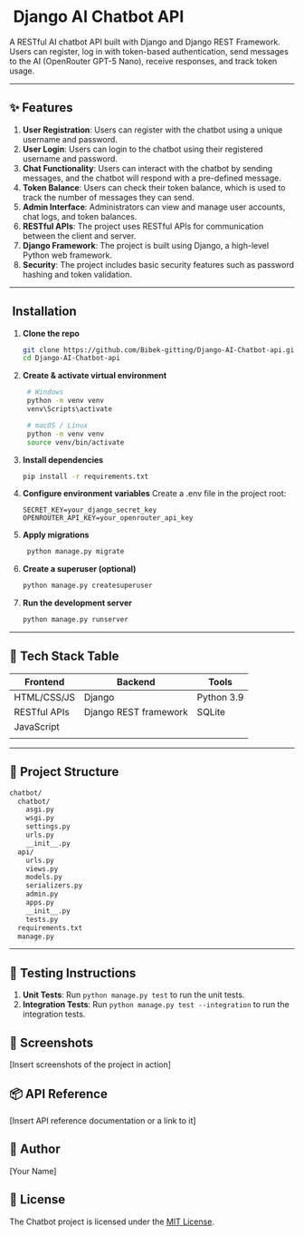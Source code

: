 # ​ Django AI Chatbot API

A RESTful AI chatbot API built with Django and Django REST Framework. Users can register, log in with token-based authentication, send messages to the AI (OpenRouter GPT-5 Nano), receive responses, and track token usage.

---

**✨ Features**
------------

1. **User Registration**: Users can register with the chatbot using a unique username and password.
2. **User Login**: Users can login to the chatbot using their registered username and password.
3. **Chat Functionality**: Users can interact with the chatbot by sending messages, and the chatbot will respond with a pre-defined message.
4. **Token Balance**: Users can check their token balance, which is used to track the number of messages they can send.
5. **Admin Interface**: Administrators can view and manage user accounts, chat logs, and token balances.
6. **RESTful APIs**: The project uses RESTful APIs for communication between the client and server.
7. **Django Framework**: The project is built using Django, a high-level Python web framework.
8. **Security**: The project includes basic security features such as password hashing and token validation.

---

## ​ Installation

1. **Clone the repo**
   ```bash
   git clone https://github.com/Bibek-gitting/Django-AI-Chatbot-api.git
   cd Django-AI-Chatbot-api
2. **Create & activate virtual environment**
   ```bash
    # Windows
    python -m venv venv
    venv\Scripts\activate

    # macOS / Linux
    python -m venv venv
    source venv/bin/activate
3.  **Install dependencies**
    ```bash
    pip install -r requirements.txt
    
4.  **Configure environment variables**
    Create a .env file in the project root:
    ```env
    SECRET_KEY=your_django_secret_key
    OPENROUTER_API_KEY=your_openrouter_api_key
    
5. **Apply migrations**
   ```bash
    python manage.py migrate
   
6.  **Create a superuser (optional)**
    ```bash
    python manage.py createsuperuser
    
7.  **Run the development server**

    ```bash
    python manage.py runserver

---

**🧰 Tech Stack Table**
----------------------

| Frontend | Backend | Tools |
| --- | --- | --- |
| HTML/CSS/JS | Django | Python 3.9 |
| RESTful APIs | Django REST framework | SQLite |
| JavaScript |  |  |
|  |  |  |

---

**📁 Project Structure**
----------------------

```bash
chatbot/
  chatbot/
    asgi.py
    wsgi.py
    settings.py
    urls.py
    __init__.py
  api/
    urls.py
    views.py
    models.py
    serializers.py
    admin.py
    apps.py
    __init__.py
    tests.py
  requirements.txt
  manage.py
```

---

**🧪 Testing Instructions**
-------------------------

1. **Unit Tests**: Run `python manage.py test` to run the unit tests.
2. **Integration Tests**: Run `python manage.py test --integration` to run the integration tests.

**📸 Screenshots**
----------------

[Insert screenshots of the project in action]

**📦 API Reference**
---------------------

[Insert API reference documentation or a link to it]

**👤 Author**
------------

[Your Name]

**📝 License**
------------

The Chatbot project is licensed under the [MIT License](https://opensource.org/licenses/MIT).
